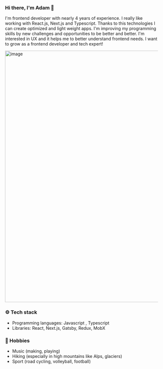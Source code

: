 ### Hi there, I'm Adam 👋

I'm frontend developer with nearly 4 years of experience. I really like working with React.js, Next.js and Typescript. Thanks to this technologies I can create optimized and light weight apps. I'm improving my programming skills by new challenges and opportunities to be better and better. I'm interested in UX and it helps me to better understand frontend needs. I want to grow as a frontend developer and tech expert!

<img width="831" alt="image" src="https://github.com/dyrdzik97/dyrdzik97/assets/62518046/39bc7e5e-ff3b-4639-a289-57a49d7600f5">



### ⚙️ Tech stack 

 - Programming languages: Javascript , Typescript
 - Libraries: React, Next.js, Gatsby, Redux, MobX

### 🎸 Hobbies

  - Music (making, playing)
  - Hiking (especially in high mountains like Alps, glaciers)
  - Sport (road cycling, volleyball, football)

<!--
**dyrdzik97/dyrdzik97** is a ✨ _special_ ✨ repository because its `README.md` (this file) appears on your GitHub profile.

Here are some ideas to get you started:

- 🔭 I’m currently working on ...
- 🌱 I’m currently learning ...
- 👯 I’m looking to collaborate on ...
- 🤔 I’m looking for help with ...
- 💬 Ask me about ...
- 📫 How to reach me: ...
- 😄 Pronouns: ...
- ⚡ Fun fact: ...
-->
